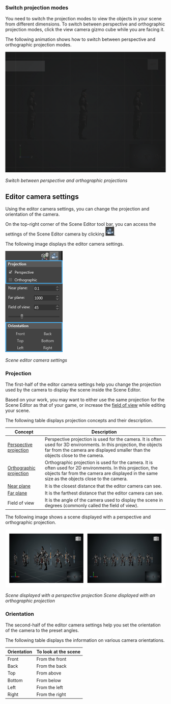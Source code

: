 ### Switch projection modes

You need to switch the projection modes to view the objects in your scene from different dimensions. To switch between perspective and orthographic projection modes, click the view camera gizmo cube while you are facing it.

The following animation shows how to switch between perspective and orthographic projection modes.

   ![Switch between perspective and orthographic projections](media/navigate-in-scene-switch-projection-mode.gif)

   _Switch between perspective and orthographic projections_

## Editor camera settings

Using the editor camera settings, you can change the projection and orientation of the camera.

On the top-right corner of the Scene Editor tool bar, you can access the settings of the Scene Editor camera by clicking ![camera-option](media/navigate-in-a-scene-camera-option.png).

The following image displays the editor camera settings.

   ![Scene editor camera settings](media/navigate-in-scene-projection-orientation.png)

   _Scene editor camera settings_

### Projection

The first-half of the editor camera settings help you change the projection used by the camera to display the scene inside the Scene Editor.

Based on your work, you may want to either use the same projection for the Scene Editor as that of your game, or increase the [field of view](xref:field-of-view) while editing your scene.

The following table displays projection concepts and their description.

| Concept    | Description |
| --------- |-------------- |
|[Perspective projection](xref:perspective-projection)|Perspective projection is used for the camera. It is often used for 3D environments. In this projection, the objects far from the camera are displayed smaller than the objects close to the camera. |
|[Orthographic projection](xref:orthographic-projection)|Orthographic projection is used for the camera. It is often used for 2D environments. In this projection, the objects far from the camera are displayed in the same size as the objects close to the camera. |
|[Near plane](xref:near-plane)|It is the closest distance that the editor camera can see. |
|[Far plane](xref:far-plane)|It is the farthest distance that the editor camera can see. |
| Field of view|It is the angle of the camera used to display the scene in degrees (commonly called the field of view).|

The following image shows a scene displayed with a perspective and orthographic projection.
 
   ![Scene displayed with projections](media/navigate-in-scene-projection-modes.png)
   
   _Scene displayed with a perspective projection Scene displayed with an orthographic projection_
 
### Orientation

The second-half of the editor camera settings help you set the orientation of the camera to the preset angles.

The following table displays the information on various camera orientations.

Orientation    | To look at the scene
---------------|--------------
Front          | From the front
Back           | From the back
Top            | From above
Bottom         | From below
Left           | From the left
Right          | From the right   